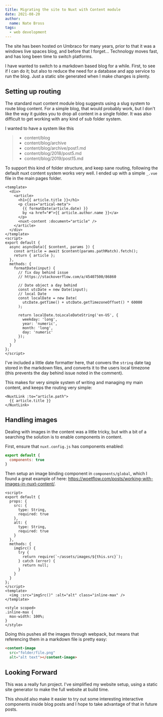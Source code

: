 ```yaml
---
title: Migrating the site to Nuxt with Content module
date: 2021-08-20
author: 
  name: Nate Bross
tags: 
  - web development
---
```

The site has been hosted on Umbraco for many years, prior to that it was a windows live spaces blog, and before that I forget... Technology moves fast, and has long been time to switch platforms.

I have wanted to switch to a markdown based blog for a while. First, to see if I can do it; but also to reduce the need for a database and app service to run the blog. Just a static site generated when I make changes is plenty.

## Setting up routing

The standard nuxt content module blog suggests using a slug system to route blog content. For a simple blog, that would probably work, but I don't like the way it guides you to drop all content in a single folder. It was also difficult to get working with any kind of sub folder system.

I wanted to have a system like this

> - content/blog
> - content/blog/archive
> - content/blog/archive/post1.md
> - content/blog/2018/post5.md
> - content/blog/2019/post15.md

To support this kind of folder structure, and keep sane routing, following the default nuxt content system works very well. I ended up with a simple `_.vue` file in the main pages folder.

```vue
<template>
  <div>
    <article>
      <h1>{{ article.title }}</h1>
      <p class="artical-meta">
        {{ formatDate(article.date) }}
        by <a href="#">{{ article.author.name }}</a>
      </p>
      <nuxt-content :document="article" />
    </article>
  </div>
</template>
<script>
export default {
  async asyncData({ $content, params }) {
    const article = await $content(params.pathMatch).fetch();
    return { article };
  },
  methods: {
    formatDate(input) {
      // fix day behind issue
      // https://stackoverflow.com/a/45407500/86860

      // Date object a day behind
      const utcDate = new Date(input);
      // local Date
      const localDate = new Date(
        utcDate.getTime() + utcDate.getTimezoneOffset() * 60000
      );

      return localDate.toLocaleDateString('en-US', {
        weekday: 'long',
        year: 'numeric',
        month: 'long',
        day: 'numeric'
      });
    }
  }
};
</script>
```

I've included a little date formatter here, that convers the `string` date tag stored in the markdown files, and converts it to the users local timezone (this prevents the day behind issue noted in the comment).

This makes for very simple system of writing and managing my main content, and keeps the routing very simple:

```vue
<NuxtLink :to="article.path">
  {{ article.title }}
</NuxtLink>
```

## Handling images

Dealing with images in the content was a little tricky, but with a bit of a searching the solution is to enable components in content.

First, ensure that `nuxt.config.js` has components enabled:

```js
export default {
  components: true
}
```

Then setup an image binding component in `components/global`, which I found a great example of here: <https://woetflow.com/posts/working-with-images-in-nuxt-content/>.

```vue
<script>
export default {
  props: {
    src: {
      type: String,
      required: true
    },
    alt: {
      type: String,
      required: true
    }
  },
  methods: {
    imgSrc() {
      try {
        return require(`~/assets/images/${this.src}`);
      } catch (error) {
        return null;
      }
    }
  }
};
</script>
<template>
  <img :src="imgSrc()" :alt="alt" class="inline-max" />
</template>

<style scoped>
.inline-max {
  max-width: 100%;
}
</style>
```

Doing this pushes all the images through webpack, but means that referencing them in a markdown file is pretty easy:

```html
<content-image 
  src="folder/file.png"
  alt="alt text"></content-image>
```

## Looking Forward

This was a really fun project. I've simplified my website setup, using a static site generator to make the full website at build time.

This should also make it easier to try out some interesting interactive components inside blog posts and I hope to take advantage of that in future posts.
